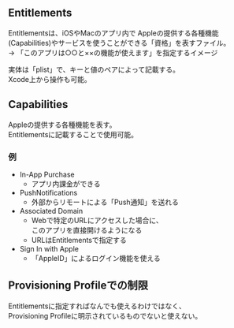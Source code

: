 ## Entitlements
Entitlementsは、iOSやMacのアプリ内で 
Appleの提供する各種機能(Capabilities)やサービスを使うことができる「資格」を表すファイル。  
-> 「このアプリは○○と××の機能が使えます」を指定するイメージ

実体は「plist」で、キーと値のペアによって記載する。  
Xcode上から操作も可能。

## Capabilities
Appleの提供する各種機能を表す。  
Entitlementsに記載することで使用可能。

### 例
* In-App Purchase
  - アプリ内課金ができる
* PushNotifications
  - 外部からリモートによる「Push通知」を送れる
* Associated Domain
  - Webで特定のURLにアクセスした場合に、  
    このアプリを直接開けるようになる
  - URLはEntitlementsで指定する
* Sign In with Apple
  - 「AppleID」によるログイン機能を使える

## Provisioning Profileでの制限
Entitlementsに指定すればなんでも使えるわけではなく、  
Provisioning Profileに明示されているものでないと使えない。
